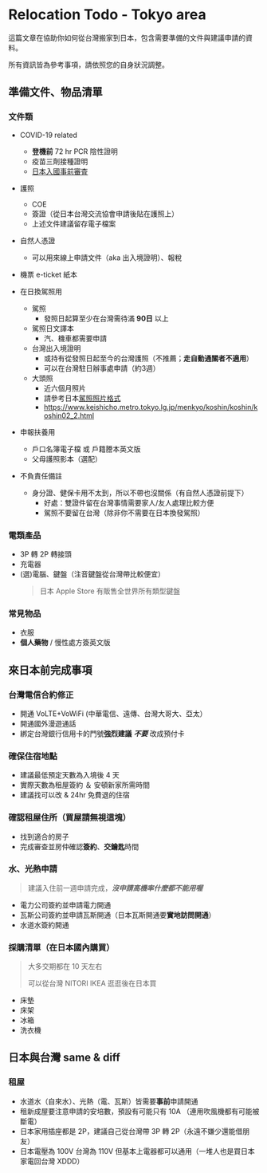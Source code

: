 # Relocation Todo - Tokyo area
這篇文章在協助你如何從台灣搬家到日本，包含需要準備的文件與建議申請的資料。

所有資訊皆為參考事項，請依照您的自身狀況調整。

準備文件、物品清單
----
### 文件類
- COVID-19 related
	- **登機前** 72 hr PCR 陰性證明
	- 疫苗三劑接種證明
	- [日本入國事前審査](https://www.hco.mhlw.go.jp)
- 護照
	- COE
	- 簽證（從日本台灣交流協會申請後貼在護照上）
	- 上述文件建議留存電子檔案
- 自然人憑證
	- 可以用來線上申請文件（aka 出入境證明）、報稅
- 機票 e-ticket 紙本
- 在日換駕照用
	- 駕照
		- 發照日起算至少在台灣需待滿 **90日** 以上
	- 駕照日文譯本
		- 汽、機車都需要申請
	- 台灣出入境證明
		- 或持有從發照日起至今的台灣護照（不推薦；**走自動通關者不適用**）
		- 可以在台灣駐日辦事處申請（約3週）
	- 大頭照
		- 近六個月照片
		- 請參考日本[駕照照片格式](https://www.keishicho.metro.tokyo.lg.jp/menkyo/koshin/koshin/koshin02_2.html)
		- https://www.keishicho.metro.tokyo.lg.jp/menkyo/koshin/koshin/koshin02_2.html

- 申報扶養用
	- 戶口名簿電子檔 或 戶籍謄本英文版
	- 父母護照影本（選配）
	
- 不負責任備註
	- 身分證、健保卡用不太到，所以不帶也沒關係（有自然人憑證前提下）
		- 好處：雙證件留在台灣事情需要家人/友人處理比較方便
		- 駕照不要留在台灣（除非你不需要在日本換發駕照）

### 電類產品
- 3P 轉 2P 轉接頭
- 充電器
- (選)電腦、鍵盤（注音鍵盤從台灣帶比較便宜）
	> 日本 Apple Store 有販售全世界所有類型鍵盤

### 常見物品
- 衣服
- **個人藥物** / 慢性處方簽英文版

來日本前完成事項
----
### 台灣電信合約修正
- 開通 VoLTE+VoWiFi (中華電信、遠傳、台灣大哥大、亞太）
- 開通國外漫遊通話
- 綁定台灣銀行信用卡的門號**強烈建議** ***不要*** 改成預付卡

### 確保住宿地點
- 建議最低預定天數為入境後 4 天
- 實際天數為租屋簽約 ＆ 安頓新家所需時間
- 建議找可以改 & 24hr 免費退的住宿

### 確認租屋住所（買屋請無視這塊）
- 找到適合的房子
- 完成審查並房仲確認**簽約**、**交鑰匙**時間

### 水、光熱申請 
> 建議入住前一週申請完成，***沒申請高機率什麼都不能用喔***

- 電力公司簽約並申請電力開通
- 瓦斯公司簽約並申請瓦斯開通（日本瓦斯開通要**實地訪問開通**）
- 水道水簽約開通

### 採購清單（在日本國內購買）
> 大多交期都在 10 天左右<p>可以從台灣 NITORI IKEA 逛逛後在日本買

- 床墊
- 床架
- 冰箱
- 洗衣機


日本與台灣 same & diff
----
### 租屋
- 水道水（自來水）、光熱（電、瓦斯）皆需要**事前**申請開通
- 租新成屋要注意申請的安培數，預設有可能只有 10A （連用吹風機都有可能被斷電）
- 日本家用插座都是 2P，建議自己從台灣帶 3P 轉 2P（永遠不嫌少還能借朋友）
- 日本電壓為 100V 台灣為 110V 但基本上電器都可以通用（一堆人也是買日本家電回台灣 XDDD）
